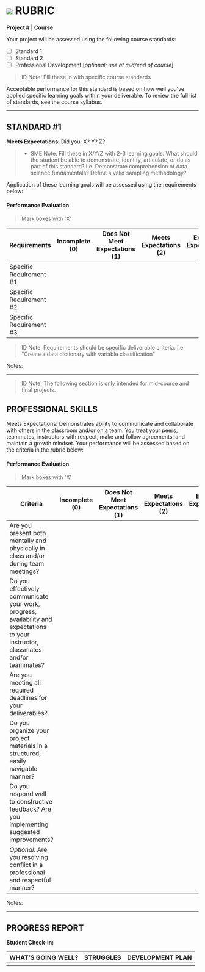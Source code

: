 # ![](https://ga-dash.s3.amazonaws.com/production/assets/logo-9f88ae6c9c3871690e33280fcf557f33.png) RUBRIC
**Project # | Course**	 	 						

Your project will be assessed using the following course standards:
					
- [ ] Standard 1
- [ ] Standard 2
- [ ] Professional Development [*optional: use at mid/end of course*]

> ID Note: Fill these in with specific course standards				

Acceptable performance for this standard is based on how well you've applied specific learning goals within your deliverable. To review the full list of standards, see the course syllabus.

---

## STANDARD #1
**Meets Expectations**: Did you: X? Y? Z?

> - SME Note: Fill these in X/Y/Z with 2-3 learning goals. What should the student be able to demonstrate, identify, articulate, or do as part of this standard? I.e. Demonstrate comprehension of data science fundamentals? Define a valid sampling methodology?

Application of these learning goals will be assessed using the requirements below:

#### Performance Evaluation
> Mark boxes with 'X'

| Requirements | Incomplete (0) | Does Not Meet Expectations (1) | Meets Expectations (2) | Exceeds Expectations (3) |
|---|---|---|---|---|
| Specific Requirement #1 | | | | |
| Specific Requirement #2 | | | | |
| Specific Requirement #3 | | | | |

> ID Note: Requirements should be specific deliverable criteria. I.e. "Create a data dictionary with variable classification"

Notes:


--- 


> ID Note: The following section is only intended for mid-course and final projects.

## PROFESSIONAL SKILLS
Meets Expectations: Demonstrates ability to communicate and collaborate with others in the classroom and/or on a team. You treat your peers, teammates, instructors with respect, make and follow agreements, and maintain a growth mindset. Your performance will be assessed based on the criteria in the rubric below:

#### Performance Evaluation
> Mark boxes with 'X'

| Criteria | Incomplete (0) | Does Not Meet Expectations (1) | Meets Expectations (2) | Exceeds Expectations (3) |
|---|---|---|---|---|
| Are you present both mentally and physically in class and/or during team meetings? | | | | |
| Do you effectively communicate your work, progress, availability and expectations to your instructor, classmates and/or teammates? | | | | |
| Are you meeting all required deadlines for your deliverables? | | | | |
| Do you organize your project materials in a structured, easily navigable manner? | | | | |
| Do you respond well to constructive feedback? Are you implementing suggested improvements? | | | | |
| *Optional*: Are you resolving conflict in a professional and respectful manner? | | | | |
Notes:

---

## PROGRESS REPORT
**Student Check-in:**

|WHAT’S GOING WELL?|STRUGGLES|DEVELOPMENT PLAN|
|---|---|---|
| | | |

